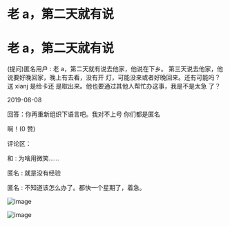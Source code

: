 # 老 a，第二天就有说

# 老 a，第二天就有说

(提问)匿名用户 : 老 a，第二天就有说去他家，他说在下乡。 第三天说去他家，他说要好晚回家，晚上有去看，没有开 灯，可能没来或者好晚回来。还有可能吗？送 xianj 是给卡还 是取出来。他也要通过其他人帮忙办这事，我是不是太急 了？

2019-08-08

回答：你再重新组织下语言吧。我对不上号 你们都是匿名

啊！(0 赞)

评论区：

和 : 为啥用微笑……

匿名 : 就是没有经验

匿名 : 不知道该怎么办了。都快一个星期了，着急。

![image](img/Image_027.png)

![image](img/Image_028.png)